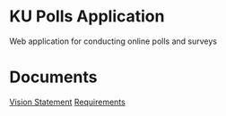 # KU Polls Application
Web application for conducting online polls and surveys

# Documents
[Vision Statement](https://github.com/bhatara007/ku-polls/wiki/Vision-of-KU-Poll-Application)
[Requirements](https://github.com/bhatara007/ku-polls/wiki/Requirements)
